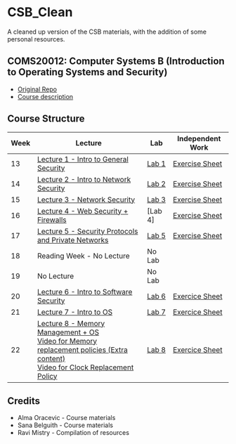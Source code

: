 # CSB_Clean
A cleaned up version of the CSB materials, with the addition of some personal resources. 


## COMS20012: Computer Systems B (Introduction to Operating Systems and Security)
- [Original Repo](https://github.com/cs-uob/COMS20012)
- [Course description](https://github.com/cs-uob/COMS20012/blob/master/docs/materials/Computer%20System%20B.pdf)


## Course Structure

| Week | Lecture | Lab | Independent Work |
|------|---------|-----|------------------|
| 13 | [Lecture 1 - Intro to General Security](slides/L1_Intro.pdf) | [Lab 1](labs/Lab1.pdf)| [Exercise Sheet](exercises/Exercise1.md) | 
| 14 | [Lecture 2 - Intro to Network Security ](slides/L2_Network_Security_Intro.pdf) | [ Lab 2 ](labs/Lab2.md)| [Exercise Sheet](exercises/Exercise2.md)|
| 15 | [Lecture 3 - Network Security](slides/L3_Network_Security_Cont.pdf) | [Lab 3](labs/Lab3.md) | [Exercise Sheet](exercises/Exercise3.md) | 
| 16 | [Lecture 4 - Web Security + Firewalls](slides/L4_Web_Firewalls.pdf) |  [Lab 4] | [Exercise Sheet](exercises/Exercise4.md) |
| 17 | [Lecture 5 - Security Protocols and Private Networks](slides/L5_Security_Protocols_Private_Networks.pdf) | [Lab 5 ](labs/Lab5.md) | [Exercise Sheet](exercises/Exercise5.md)|
| 18 | Reading Week - No Lecture | No Lab | |
| 19|  No Lecture | No Lab | |
| 20|  [Lecture 6 - Intro to Software Security](slides/L6_Intro_Software_Security.pdf) | [Lab 6](labs/Lab6.md) | [Exercice Sheet](exercises/Exercise6.md) |
|21| [Lecture 7 - Intro to OS](slides/L7_Intro_Operating_Systems.pdf)| [Lab 7](labs/Lab7.md)| [Exercice Sheet](exercises/Exercise7.md)|
|22| [Lecture 8 - Memory Management + OS](slides/L8_Memory_Management_Operating_Systems.pdf)<br> [Video for Memory replacement policies (Extra content)](https://uob-my.sharepoint.com/:v:/g/personal/fx21441_bristol_ac_uk/ESH33e2i3zhfi91a7iVWXrIBWHqD3s087xJufJVGQZvJsA?e=d8nvmG) <br> [Video for Clock Replacement Policy](https://uob-my.sharepoint.com/:v:/g/personal/fx21441_bristol_ac_uk/EQxrLl0ukoVHns34DxW_r0MBRWdmthrGWDVtTZ3hD932mg?e=gf9xdE) | [Lab 8](labs/Lab8.md) | [Exercice Sheet](exercises/Exercise8.md) |

## Credits 
- Alma Oracevic    - Course materials 
- Sana Belguith    - Course materials
- Ravi Mistry      - Compilation of resources
